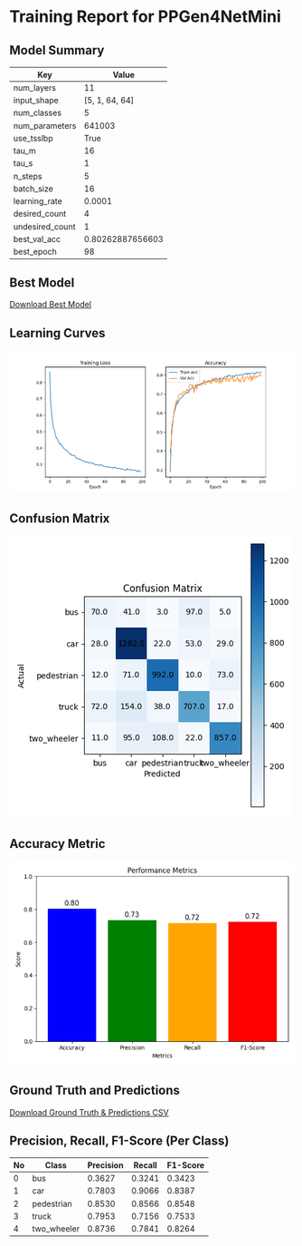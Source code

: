 # Training Report for PPGen4NetMini

## Model Summary
| Key | Value |
| --- | ----- |
| num_layers | 11 |
| input_shape | [5, 1, 64, 64] |
| num_classes | 5 |
| num_parameters | 641003 |
| use_tsslbp | True |
| tau_m | 16 |
| tau_s | 1 |
| n_steps | 5 |
| batch_size | 16 |
| learning_rate | 0.0001 |
| desired_count | 4 |
| undesired_count | 1 |
| best_val_acc | 0.80262887656603 |
| best_epoch | 98 |

## Best Model
[Download Best Model](best_model.pt)


## Learning Curves
![Learning Curves](learning_curves.png)

## Confusion Matrix
![Confusion Matrix](confusion_matrix.png)

## Accuracy Metric
![Accuracy Metric](acc_metric.png)

## Ground Truth and Predictions
[Download Ground Truth & Predictions CSV](gt_preds.csv)

## Precision, Recall, F1-Score (Per Class)
| No    | Class | Precision | Recall | F1-Score |
| ----- | ----- | --------- | ------ | -------- |
| 0 |  bus | 0.3627 | 0.3241 | 0.3423 |
| 1 |  car | 0.7803 | 0.9066 | 0.8387 |
| 2 |  pedestrian | 0.8530 | 0.8566 | 0.8548 |
| 3 |  truck | 0.7953 | 0.7156 | 0.7533 |
| 4 |  two_wheeler | 0.8736 | 0.7841 | 0.8264 |
